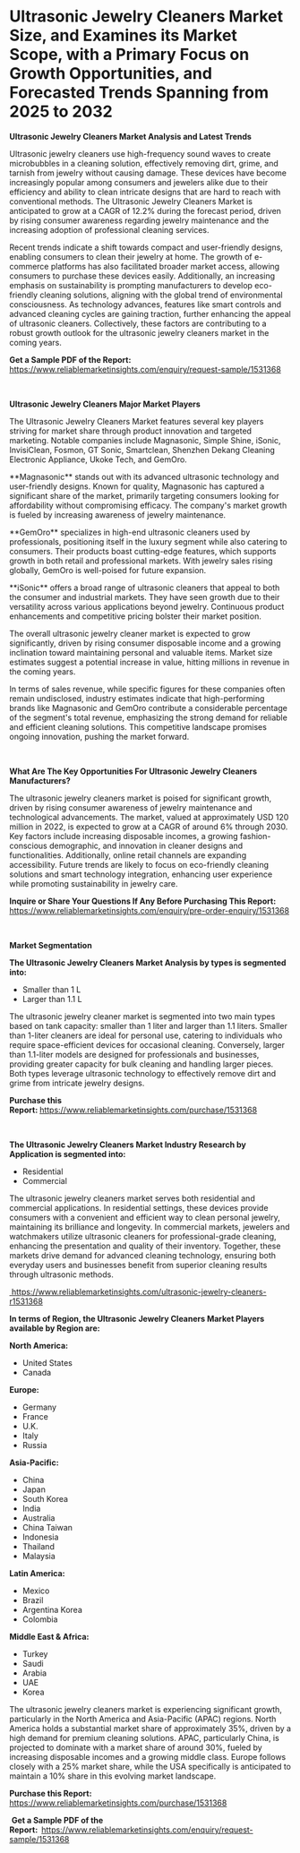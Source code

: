 <p><h1>Ultrasonic Jewelry Cleaners Market Size, and Examines its Market Scope, with a Primary Focus on Growth Opportunities, and Forecasted Trends Spanning from 2025 to 2032</h1></p><p><strong>Ultrasonic Jewelry Cleaners Market Analysis and Latest Trends</strong></p>
<p><p>Ultrasonic jewelry cleaners use high-frequency sound waves to create microbubbles in a cleaning solution, effectively removing dirt, grime, and tarnish from jewelry without causing damage. These devices have become increasingly popular among consumers and jewelers alike due to their efficiency and ability to clean intricate designs that are hard to reach with conventional methods. The Ultrasonic Jewelry Cleaners Market is anticipated to grow at a CAGR of 12.2% during the forecast period, driven by rising consumer awareness regarding jewelry maintenance and the increasing adoption of professional cleaning services.</p><p>Recent trends indicate a shift towards compact and user-friendly designs, enabling consumers to clean their jewelry at home. The growth of e-commerce platforms has also facilitated broader market access, allowing consumers to purchase these devices easily. Additionally, an increasing emphasis on sustainability is prompting manufacturers to develop eco-friendly cleaning solutions, aligning with the global trend of environmental consciousness. As technology advances, features like smart controls and advanced cleaning cycles are gaining traction, further enhancing the appeal of ultrasonic cleaners. Collectively, these factors are contributing to a robust growth outlook for the ultrasonic jewelry cleaners market in the coming years.</p></p>
<p><strong>Get a Sample PDF of the Report:&nbsp;</strong> <a href="https://www.reliablemarketinsights.com/enquiry/request-sample/1531368?utm_campaign=2717&utm_medium=2&utm_source=Github&utm_content=ia&utm_term=16042025&utm_id=ultrasonic-jewelry-cleaners">https://www.reliablemarketinsights.com/enquiry/request-sample/1531368</a></p>
<p>&nbsp;</p>
<p><strong>Ultrasonic Jewelry Cleaners Major Market Players</strong></p>
<p><p>The Ultrasonic Jewelry Cleaners Market features several key players striving for market share through product innovation and targeted marketing. Notable companies include Magnasonic, Simple Shine, iSonic, InvisiClean, Fosmon, GT Sonic, Smartclean, Shenzhen Dekang Cleaning Electronic Appliance, Ukoke Tech, and GemOro.</p><p>**Magnasonic** stands out with its advanced ultrasonic technology and user-friendly designs. Known for quality, Magnasonic has captured a significant share of the market, primarily targeting consumers looking for affordability without compromising efficacy. The company's market growth is fueled by increasing awareness of jewelry maintenance.</p><p>**GemOro** specializes in high-end ultrasonic cleaners used by professionals, positioning itself in the luxury segment while also catering to consumers. Their products boast cutting-edge features, which supports growth in both retail and professional markets. With jewelry sales rising globally, GemOro is well-poised for future expansion.</p><p>**iSonic** offers a broad range of ultrasonic cleaners that appeal to both the consumer and industrial markets. They have seen growth due to their versatility across various applications beyond jewelry. Continuous product enhancements and competitive pricing bolster their market position.</p><p>The overall ultrasonic jewelry cleaner market is expected to grow significantly, driven by rising consumer disposable income and a growing inclination toward maintaining personal and valuable items. Market size estimates suggest a potential increase in value, hitting millions in revenue in the coming years.</p><p>In terms of sales revenue, while specific figures for these companies often remain undisclosed, industry estimates indicate that high-performing brands like Magnasonic and GemOro contribute a considerable percentage of the segment's total revenue, emphasizing the strong demand for reliable and efficient cleaning solutions. This competitive landscape promises ongoing innovation, pushing the market forward.</p></p>
<p>&nbsp;</p>
<p><strong>What Are The Key Opportunities For Ultrasonic Jewelry Cleaners Manufacturers?</strong></p>
<p><p>The ultrasonic jewelry cleaners market is poised for significant growth, driven by rising consumer awareness of jewelry maintenance and technological advancements. The market, valued at approximately USD 120 million in 2022, is expected to grow at a CAGR of around 6% through 2030. Key factors include increasing disposable incomes, a growing fashion-conscious demographic, and innovation in cleaner designs and functionalities. Additionally, online retail channels are expanding accessibility. Future trends are likely to focus on eco-friendly cleaning solutions and smart technology integration, enhancing user experience while promoting sustainability in jewelry care.</p></p>
<p><strong>Inquire or Share Your Questions If Any Before Purchasing This Report:</strong> <a href="https://www.reliablemarketinsights.com/enquiry/pre-order-enquiry/1531368?utm_campaign=2717&utm_medium=2&utm_source=Github&utm_content=ia&utm_term=16042025&utm_id=ultrasonic-jewelry-cleaners">https://www.reliablemarketinsights.com/enquiry/pre-order-enquiry/1531368</a></p>
<p>&nbsp;</p>
<p><strong>Market Segmentation</strong></p>
<p><strong>The Ultrasonic Jewelry Cleaners Market Analysis by types is segmented into:</strong></p>
<p><ul><li>Smaller than 1 L</li><li>Larger than 1.1 L</li></ul></p>
<p><p>The ultrasonic jewelry cleaner market is segmented into two main types based on tank capacity: smaller than 1 liter and larger than 1.1 liters. Smaller than 1-liter cleaners are ideal for personal use, catering to individuals who require space-efficient devices for occasional cleaning. Conversely, larger than 1.1-liter models are designed for professionals and businesses, providing greater capacity for bulk cleaning and handling larger pieces. Both types leverage ultrasonic technology to effectively remove dirt and grime from intricate jewelry designs.</p></p>
<p><strong>Purchase this Report:&nbsp;</strong><a href="https://www.reliablemarketinsights.com/purchase/1531368?utm_campaign=2717&utm_medium=2&utm_source=Github&utm_content=ia&utm_term=16042025&utm_id=ultrasonic-jewelry-cleaners">https://www.reliablemarketinsights.com/purchase/1531368</a></p>
<p>&nbsp;</p>
<p><strong>The Ultrasonic Jewelry Cleaners Market Industry Research by Application is segmented into:</strong></p>
<p><ul><li>Residential</li><li>Commercial</li></ul></p>
<p><p>The ultrasonic jewelry cleaners market serves both residential and commercial applications. In residential settings, these devices provide consumers with a convenient and efficient way to clean personal jewelry, maintaining its brilliance and longevity. In commercial markets, jewelers and watchmakers utilize ultrasonic cleaners for professional-grade cleaning, enhancing the presentation and quality of their inventory. Together, these markets drive demand for advanced cleaning technology, ensuring both everyday users and businesses benefit from superior cleaning results through ultrasonic methods.</p></p>
<p><a href="https://www.reliablemarketinsights.com/ultrasonic-jewelry-cleaners-r1531368?utm_campaign=2717&utm_medium=2&utm_source=Github&utm_content=ia&utm_term=16042025&utm_id=ultrasonic-jewelry-cleaners">&nbsp;https://www.reliablemarketinsights.com/ultrasonic-jewelry-cleaners-r1531368</a></p>
<p><strong>In terms of Region, the Ultrasonic Jewelry Cleaners Market Players available by Region are:</strong></p>
<p>
    <p> <strong> North America: </strong>
        <ul>
            <li>United States</li>
            <li>Canada</li>
        </ul>
        </p> 
    <p> <strong> Europe: </strong>
        <ul>
            <li>Germany</li>
            <li>France</li>
            <li>U.K.</li>
            <li>Italy</li>
            <li>Russia</li>
        </ul>
        </p> 
    <p> <strong> Asia-Pacific: </strong>
        <ul>
            <li>China</li>
            <li>Japan</li>
            <li>South Korea</li>
            <li>India</li>
            <li>Australia</li>
            <li>China Taiwan</li>
            <li>Indonesia</li>
            <li>Thailand</li>
            <li>Malaysia</li>
        </ul>
        </p> 
    <p> <strong> Latin America: </strong>
        <ul>
            <li>Mexico</li>
            <li>Brazil</li>
            <li>Argentina Korea</li>
            <li>Colombia</li>
        </ul>
        </p> 
    <p> <strong> Middle East & Africa: </strong>
        <ul>
            <li>Turkey</li>
            <li>Saudi</li>
            <li>Arabia</li>
            <li>UAE</li>
            <li>Korea</li>
        </ul>
    </p>
    </p>
<p><p>The ultrasonic jewelry cleaners market is experiencing significant growth, particularly in the North America and Asia-Pacific (APAC) regions. North America holds a substantial market share of approximately 35%, driven by a high demand for premium cleaning solutions. APAC, particularly China, is projected to dominate with a market share of around 30%, fueled by increasing disposable incomes and a growing middle class. Europe follows closely with a 25% market share, while the USA specifically is anticipated to maintain a 10% share in this evolving market landscape.</p></p>
<p><strong>Purchase this Report: </strong><a href="https://www.reliablemarketinsights.com/purchase/1531368?utm_campaign=2717&utm_medium=2&utm_source=Github&utm_content=ia&utm_term=16042025&utm_id=ultrasonic-jewelry-cleaners">https://www.reliablemarketinsights.com/purchase/1531368</a></p>
<p>&nbsp;<strong>Get a Sample PDF of the Report:&nbsp;&nbsp;</strong><a href="https://www.reliablemarketinsights.com/enquiry/request-sample/1531368?utm_campaign=2717&utm_medium=2&utm_source=Github&utm_content=ia&utm_term=16042025&utm_id=ultrasonic-jewelry-cleaners">https://www.reliablemarketinsights.com/enquiry/request-sample/1531368</a></p>
<p><strong></strong></p>
<p><p></p><p></p><p></p></p>